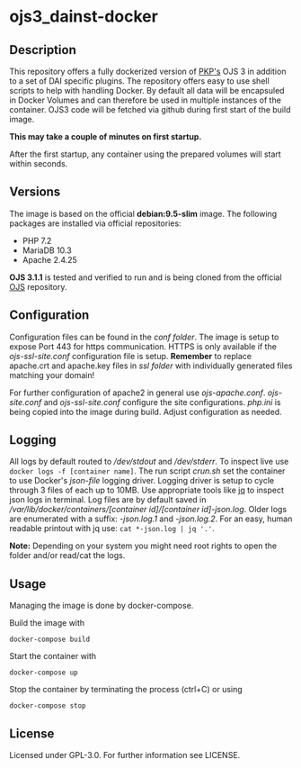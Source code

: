 # ojs3_dainst-docker

## Description

This repository offers a fully dockerized version of [PKP's](https://pkp.sfu.ca/) OJS 3 in addition to a set of DAI specific plugins. The repository offers easy to use shell scripts to help with handling Docker. By default all data will be encapsuled in Docker Volumes and can therefore be used in multiple instances of the container. OJS3 code will be fetched via github during first start of the build image.

**This may take a couple of minutes on first startup.**

After the first startup, any container using the prepared volumes will start within seconds.

## Versions

The image is based on the official **debian:9.5-slim** image.
The following packages are installed via official repositories:
- PHP 7.2
- MariaDB 10.3
- Apache 2.4.25

**OJS 3.1.1** is tested and verified to run and is being cloned from the official [OJS](https://github.com/pkp/ojs) repository.

## Configuration

Configuration files can be found in the _conf folder_. The image is setup to expose Port 443 for https communication. HTTPS is only available if the _ojs-ssl-site.conf_ configuration file is setup. **Remember** to replace apache.crt and apache.key files in _ssl folder_ with individually generated files matching your domain!

For further configuration of apache2 in general use _ojs-apache.conf_. _ojs-site.conf_ and _ojs-ssl-site.conf_ configure the site configurations. _php.ini_ is being copied into the image during build. Adjust configuration as needed.

## Logging

All logs by default routed to _/dev/stdout_ and _/dev/stderr_. To inspect live use `docker logs -f [container name]`. The run script _crun.sh_ set the container to use Docker's _json-file_ logging driver. Logging driver is setup to cycle through 3 files of each up to 10MB. Use appropriate tools like [jq](https://stedolan.github.io/jq/) to inspect json logs in terminal. Log files are by default saved in _/var/lib/docker/containers/[container id]/[container id]-json.log_. Older logs are enumerated with a suffix: _-json.log.1_ and _-json.log.2_. For an easy, human readable printout with jq use: `cat *-json.log | jq '.'`.

**Note:** Depending on your system you might need root rights to open the folder and/or read/cat the logs.

## Usage

Managing the image is done by docker-compose.

Build the image with

    docker-compose build

Start the container with

    docker-compose up

Stop the container by terminating the process (ctrl+C) or using

    docker-compose stop

## License

Licensed under GPL-3.0. For further information see LICENSE.
